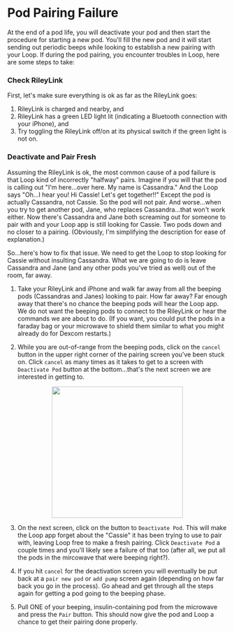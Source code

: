 # Pod Pairing Failure

At the end of a pod life, you will deactivate your pod and then start the procedure for starting a new pod. You'll fill the new pod and it will start sending out periodic beeps while looking to establish a new pairing with your Loop. If during the pod pairing, you encounter troubles in Loop, here are some steps to take:

### Check RileyLink
First, let's make sure everything is ok as far as the RileyLink goes:

1. RileyLink is charged and nearby, and
2. RileyLink has a green LED light lit (indicating a Bluetooth connection with your iPhone), and
3. Try toggling the RileyLink off/on at its physical switch if the green light is not on.

### Deactivate and Pair Fresh

Assuming the RileyLink is ok, the most common cause of a pod failure is that Loop kind of incorrectly "halfway" pairs. Imagine if you will that the pod is calling out "I'm here...over here. My name is Cassandra." And the Loop says "Oh...I hear you! Hi Cassie! Let's get together!!" Except the pod is actually Cassandra, not Cassie. So the pod will not pair. And worse...when you try to get another pod, Jane, who replaces Cassandra...that won't work either. Now there's Cassandra and Jane both screaming out for someone to pair with and your Loop app is still looking for Cassie. Two pods down and no closer to a pairing. (Obviously, I'm simplifying the description for ease of explanation.)

So...here's how to fix that issue. We need to get the Loop to stop looking for Cassie without insulting Cassandra. What we are going to do is leave Cassandra and Jane (and any other pods you've tried as well) out of the room, far away.

1. Take your RileyLink and iPhone and walk far away from all the beeping pods (Cassandras and Janes) looking to pair. How far away? Far enough away that there's no chance the beeping pods will hear the Loop app. We do not want the beeping pods to connect to the RileyLink or hear the commands we are about to do. (If you want, you could put the pods in a faraday bag or your microwave to shield them similar to what you might already do for Dexcom restarts.)

2. While you are out-of-range from the beeping pods, click on the `cancel` button in the upper right corner of the pairing screen you've been stuck on. Click `cancel` as many times as it takes to get to a screen with `Deactivate Pod` button at the bottom...that's the next screen we are interested in getting to.

<p align="center">
<img src="../img/pod-pair-fail.jpg" width="300">
</p>

3. On the next screen, click on the button to `Deactivate Pod`. This will make the Loop app forget about the "Cassie" it has been trying to use to pair with, leaving Loop free to make a fresh pairing. Click `Deactivate Pod` a couple times and you'll likely see a failure of that too (after all, we put all the pods in the mircowave that were beeping right?).

4. If you hit `cancel` for the deactivation screen you will eventually be put back at a `pair new pod` or `add pump` screen again (depending on how far back you go in the process). Go ahead and get through all the steps again for getting a pod going to the beeping phase. 

4. Pull ONE of your beeping, insulin-containing pod from the microwave and press the `Pair` button. This should now give the pod and Loop a chance to get their pairing done properly.
